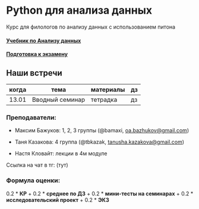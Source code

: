 # Python для анализа данных

Курс для филологов по анализу данных с использованием питона

#### [Учебник по Анализу данных](https://edu.hse.ru/course/view.php?id=136231)
#### [Подготовка к экзамену](https://edu.hse.ru/course/view.php?id=133864)

## Наши встречи

|когда|тема|материалы|дз|
|---|---|---|---|
|13.01|Вводный семинар|тетрадка|дз|

### Преподаватели:

- Максим Бажуков: 1, 2, 3 группы (@bamaxi, oa.bazhukov@gmail.com)

- Таня Казакова: 4 группа (@tbkazak, tanusha.kazakova@gmail.com)

- Настя Кловайт: лекции в 4м модуле

Ссылка на чат в тг: (тут)

### Формула оценки:
0.2 * **КР** + 0.2 * **среднее по ДЗ** + 0.2 * **мини-тесты на семинарах** + 0.2 * **исследовательский проект** + 0.2 * **ЭКЗ** 
